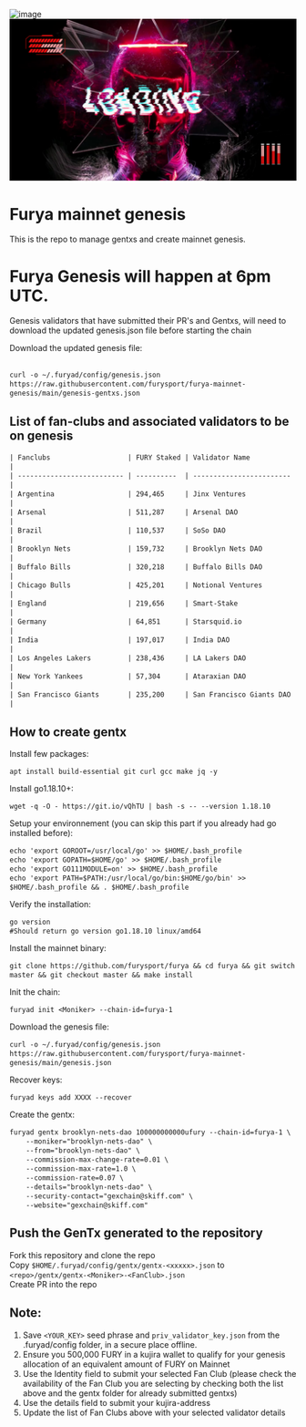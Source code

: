 ![image](https://github.com/furysport/furya-mainnet-genesis/assets/138385017/fc92b694-81c0-489d-863a-b79f41f3fbc4)![Banner!](assets/loading.png)

# Furya mainnet genesis

This is the repo to manage gentxs and create mainnet genesis.

# Furya Genesis will happen at 6pm UTC.

Genesis validators that have submitted their PR's and Gentxs, will need to download the updated genesis.json file before starting the chain

Download the updated genesis file:

```shell

curl -o ~/.furyad/config/genesis.json https://raw.githubusercontent.com/furysport/furya-mainnet-genesis/main/genesis-gentxs.json
```

## List of fan-clubs and associated validators to be on genesis

```
| Fanclubs                   | FURY Staked | Validator Name           |
| -------------------------- | ----------  | ------------------------ |
| Argentina                  | 294,465     | Jinx Ventures            |
| Arsenal                    | 511,287     | Arsenal DAO              |
| Brazil                     | 110,537     | SoSo DAO                 |
| Brooklyn Nets              | 159,732     | Brooklyn Nets DAO        |
| Buffalo Bills              | 320,218     | Buffalo Bills DAO        |
| Chicago Bulls              | 425,201     | Notional Ventures        |
| England                    | 219,656     | Smart-Stake              |
| Germany                    | 64,851      | Starsquid.io             |
| India                      | 197,017     | India DAO                |
| Los Angeles Lakers         | 238,436     | LA Lakers DAO            |
| New York Yankees           | 57,304      | Ataraxian DAO            |
| San Francisco Giants       | 235,200     | San Francisco Giants DAO |

```

## How to create gentx

Install few packages:

```shell
apt install build-essential git curl gcc make jq -y
```

Install go1.18.10+:

```shell
wget -q -O - https://git.io/vQhTU | bash -s -- --version 1.18.10
```

Setup your environnement (you can skip this part if you already had go installed before):

```shell
echo 'export GOROOT=/usr/local/go' >> $HOME/.bash_profile
echo 'export GOPATH=$HOME/go' >> $HOME/.bash_profile
echo 'export GO111MODULE=on' >> $HOME/.bash_profile
echo 'export PATH=$PATH:/usr/local/go/bin:$HOME/go/bin' >> $HOME/.bash_profile && . $HOME/.bash_profile
```

Verify the installation:

```shell
go version
#Should return go version go1.18.10 linux/amd64
```

Install the mainnet binary:

```shell
git clone https://github.com/furysport/furya && cd furya && git switch master && git checkout master && make install
```

Init the chain:

```shell
furyad init <Moniker> --chain-id=furya-1
```

Download the genesis file:

```shell
curl -o ~/.furyad/config/genesis.json https://raw.githubusercontent.com/furysport/furya-mainnet-genesis/main/genesis.json
```
Recover keys:

```shell
furyad keys add XXXX --recover 
```
Create the gentx:

```shell
furyad gentx brooklyn-nets-dao 100000000000ufury --chain-id=furya-1 \
    --moniker="brooklyn-nets-dao" \
    --from="brooklyn-nets-dao" \
    --commission-max-change-rate=0.01 \
    --commission-max-rate=1.0 \
    --commission-rate=0.07 \
    --details="brooklyn-nets-dao" \
    --security-contact="gexchain@skiff.com" \
    --website="gexchain@skiff.com"
```

## Push the GenTx generated to the repository

Fork this repository and clone the repo    
Copy `$HOME/.furyad/config/gentx/gentx-<xxxxx>.json` to `<repo>/gentx/gentx-<Moniker>-<FanClub>.json`  
Create PR into the repo

##

##

## Note:

1. Save `<YOUR_KEY>` seed phrase and `priv_validator_key.json` from the .furyad/config folder, in a secure place offline.
2. Ensure you 500,000 FURY in a kujira wallet to qualify for your genesis allocation of an equivalent amount of FURY on Mainnet
3. Use the Identity field to submit your selected Fan Club (please check the availability of the Fan Club you are selecting by checking both the list above and the gentx folder for already submitted gentxs)
4. Use the details field to submit your kujira-address
5. Update the list of Fan Clubs above with your selected validator details
